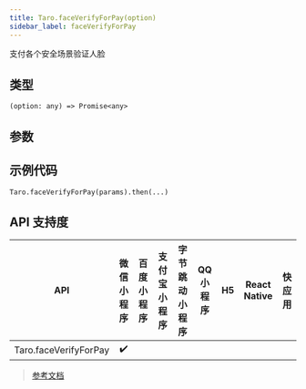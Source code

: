 ```yaml
---
title: Taro.faceVerifyForPay(option)
sidebar_label: faceVerifyForPay
---
```


支付各个安全场景验证人脸

## 类型

```tsx
(option: any) => Promise<any>
```

## 参数

## 示例代码

```tsx
Taro.faceVerifyForPay(params).then(...)
```

## API 支持度

| API | 微信小程序 | 百度小程序 | 支付宝小程序 | 字节跳动小程序 | QQ 小程序 | H5 | React Native | 快应用 |
| :---: | :---: | :---: | :---: | :---: | :---: | :---: | :---: | :---: |
| Taro.faceVerifyForPay | ✔️ |  |  |  |  |  |  |  |

> [参考文档](https://developers.weixin.qq.com/miniprogram/dev/api/open-api/payment/wx.faceVerifyForPay.html)

